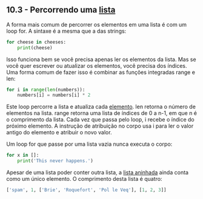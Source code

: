 ## 10.3 - Percorrendo uma [lista](14-glossario.md#lista)

A forma mais comum de percorrer os elementos em uma lista é com um loop for. A sintaxe é a mesma que a das strings:

```python
for cheese in cheeses:
    print(cheese)
```

Isso funciona bem se você precisa apenas ler os elementos da lista. Mas se você quer escrever ou atualizar os elementos, você precisa dos índices. Uma forma comum de fazer isso é combinar as funções integradas range e len:

```python
for i in range(len(numbers)):
    numbers[i] = numbers[i] * 2
```

Este loop percorre a lista e atualiza cada [elemento](14-glossario.md#elemento). len retorna o número de elementos na lista. range retorna uma lista de índices de 0 a n-1, em que n é o comprimento da lista. Cada vez que passa pelo loop, i recebe o índice do próximo elemento. A instrução de atribuição no corpo usa i para ler o valor antigo do elemento e atribuir o novo valor.

Um loop for que passe por uma lista vazia nunca executa o corpo:

```python
for x in []:
    print('This never happens.')
```

Apesar de uma lista poder conter outra lista, a [lista aninhada](14-glossario.md#lista-aninhada) ainda conta como um único elemento. O comprimento desta lista é quatro:

```python
['spam', 1, ['Brie', 'Roquefort', 'Pol le Veq'], [1, 2, 3]]
```
